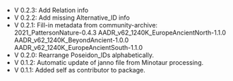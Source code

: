 - V 0.2.3: Add Relation info
- V 0.2.2: Add missing Alternative_ID info
- V 0.2.1: Fill-in metadata from community-archive: 2021_PattersonNature-0.4.3 AADR_v62_1240K_EuropeAncientNorth-1.1.0 AADR_v62_1240K_BeyondAncient-1.0.0 AADR_v62_1240K_EuropeAncientSouth-1.1.0
- V 0.2.0: Rearrange Poseidon_IDs alphabetically.
- V 0.1.2: Automatic update of janno file from Minotaur processing.
- V 0.1.1: Added self as contributor to package.
